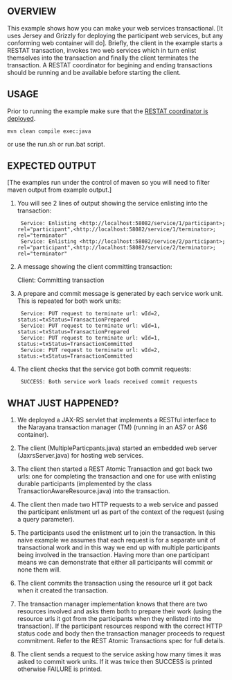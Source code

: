 OVERVIEW
--------
This example shows how you can make your web services transactional. [It uses Jersey and Grizzly
for deploying the participant web services, but any conforming web container will do]. Briefly, the client
in the example starts a RESTAT transaction, invokes two web services which in turn enlist themselves into the 
transaction and finally the client terminates the transaction. A RESTAT coordinator for begining and
ending transactions should be running and be available before starting the client.


USAGE
-----
Prior to running the example make sure that the [RESTAT coordinator is deployed](../../README.md#usage).

    mvn clean compile exec:java

or use the run.sh or run.bat script.


EXPECTED OUTPUT
---------------

[The examples run under the control of maven so you will need to filter maven output from example output.]

1. You will see 2 lines of output showing the service enlisting into the transaction:

        Service: Enlisting <http://localhost:58082/service/1/participant>; rel="participant",<http://localhost:58082/service/1/terminator>; rel="terminator"
        Service: Enlisting <http://localhost:58082/service/2/participant>; rel="participant",<http://localhost:58082/service/2/terminator>; rel="terminator"

2. A message showing the client committing transaction:

    Client: Committing transaction

3. A prepare and commit message is generated by each service work unit. This is repeated for both
work units:

        Service: PUT request to terminate url: wId=2, status:=txStatus=TransactionPrepared
        Service: PUT request to terminate url: wId=1, status:=txStatus=TransactionPrepared
        Service: PUT request to terminate url: wId=1, status:=txStatus=TransactionCommitted
        Service: PUT request to terminate url: wId=2, status:=txStatus=TransactionCommitted

4. The client checks that the service got both commit requests:

        SUCCESS: Both service work loads received commit requests


WHAT JUST HAPPENED?
-------------------
1. We deployed a JAX-RS servlet that implements a RESTful interface to the Narayana transaction manager (TM)
(running in an AS7 or AS6 container).

2. The client (MultipleParticpants.java) started an embedded web server (JaxrsServer.java) for hosting web services.

3. The client then started a REST Atomic Transaction and got back two urls: one for completing the transaction
and one for use with enlisting durable participants (implemented by the class TransactionAwareResource.java)
into the transaction.

4. The client then made two HTTP requests to a web service and passed the participant enlistment url as part
of the context of the request (using a query parameter).

5. The participants used the enlistment url to join the transaction. In this naive example we assumes that
each request is for a separate unit of transactional work and in this way we end up with multiple participants
being involved in the transaction. Having more than one participant means we can demonstrate that either all
participants will commit or none them will.

6. The client commits the transaction using the resource url it got back when it created the transaction.

7. The transaction manager implementation knows that there are two resources involved and asks them both to
prepare their work (using the resource urls it got from the participants when they enlisted into the transaction).
If the participant resources respond with the correct HTTP status code and body then the transaction manager
proceeds to request commitment. Refer to the REST Atomic Transactions spec for full details.

8. The client sends a request to the service asking how many times it was asked to commit work units.
If it was twice then SUCCESS is printed otherwise FAILURE is printed.
